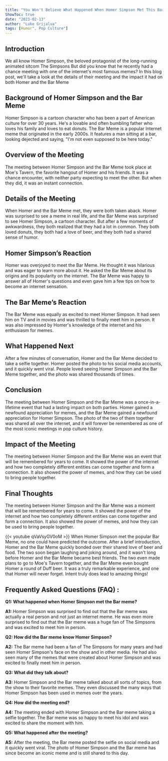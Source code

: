 ```yaml
---
title: "You Won't Believe What Happened When Homer Simpson Met This Bar Meme!"
ShowToc: true 
date: "2023-02-13"
author: "Luke Grijalva" 
tags: [Humor", Pop Culture"]
---
```

## Introduction

We all know Homer Simpson, the beloved protagonist of the long-running animated sitcom The Simpsons But did you know that he recently had a chance meeting with one of the internet's most famous memes? In this blog post, we'll take a look at the details of their meeting and the impact it had on both Homer and the Bar Meme

## Background of Homer Simpson and the Bar Meme

Homer Simpson is a cartoon character who has been a part of American culture for over 30 years. He's a lovable and often bumbling father who loves his family and loves to eat donuts. The Bar Meme is a popular Internet meme that originated in the early 2000s. It features a man sitting at a bar, looking dejected and saying, "I'm not even supposed to be here today."

## Overview of the Meeting

The meeting between Homer Simpson and the Bar Meme took place at Moe's Tavern, the favorite hangout of Homer and his friends. It was a chance encounter, with neither party expecting to meet the other. But when they did, it was an instant connection.

## Details of the Meeting

When Homer and the Bar Meme met, they were both taken aback. Homer was surprised to see a meme in real life, and the Bar Meme was surprised to see Homer Simpson, a cartoon character. But after a few moments of awkwardness, they both realized that they had a lot in common. They both loved donuts, they both had a love of beer, and they both had a shared sense of humor.

## Homer Simpson’s Reaction

Homer was overjoyed to meet the Bar Meme. He thought it was hilarious and was eager to learn more about it. He asked the Bar Meme about its origins and its popularity on the internet. The Bar Meme was happy to answer all of Homer's questions and even gave him a few tips on how to become an internet sensation.

## The Bar Meme’s Reaction

The Bar Meme was equally as excited to meet Homer Simpson. It had seen him on TV and in movies and was thrilled to finally meet him in person. It was also impressed by Homer's knowledge of the internet and his enthusiasm for memes.

## What Happened Next

After a few minutes of conversation, Homer and the Bar Meme decided to take a selfie together. Homer posted the photo to his social media accounts, and it quickly went viral. People loved seeing Homer Simpson and the Bar Meme together, and the photo was shared thousands of times.

## Conclusion

The meeting between Homer Simpson and the Bar Meme was a once-in-a-lifetime event that had a lasting impact on both parties. Homer gained a newfound appreciation for memes, and the Bar Meme gained a newfound appreciation for Homer Simpson. The photo of the two of them together was shared all over the internet, and it will forever be remembered as one of the most iconic meetings in pop culture history.

## Impact of the Meeting

The meeting between Homer Simpson and the Bar Meme was an event that will be remembered for years to come. It showed the power of the internet and how two completely different entities can come together and form a connection. It also showed the power of memes, and how they can be used to bring people together.

## Final Thoughts

The meeting between Homer Simpson and the Bar Meme was a moment that will be remembered for years to come. It showed the power of the internet and how two completely different entities can come together and form a connection. It also showed the power of memes, and how they can be used to bring people together.

{{< youtube qVaVsyGV0oM >}} 
When Homer Simpson met the popular Bar Meme, no one could have predicted the outcome. After a brief introduction, Homer and the Bar Meme quickly bonded over their shared love of beer and food. The two soon began laughing and joking around, and it wasn't long before Homer and the Bar Meme became best friends. The two even made plans to go to Moe's Tavern together, and the Bar Meme even bought Homer a round of Duff beer. It was a truly remarkable experience, and one that Homer will never forget. Intent truly does lead to amazing things!

## Frequently Asked Questions (FAQ) :
**Q1: What happened when Homer Simpson met the Bar meme?**

**A1:** Homer Simpson was surprised to find out that the Bar meme was actually a real person and not just an internet meme. He was even more surprised to find out that the Bar meme was a huge fan of The Simpsons and was excited to meet him in person. 

**Q2: How did the Bar meme know Homer Simpson?**

**A2:** The Bar meme had been a fan of The Simpsons for many years and had seen Homer Simpson's face on the show and in other media. He had also seen many of the memes that were created about Homer Simpson and was excited to finally meet him in person. 

**Q3: What did they talk about?**

**A3:** Homer Simpson and the Bar meme talked about all sorts of topics, from the show to their favorite memes. They even discussed the many ways that Homer Simpson has been used in memes over the years. 

**Q4: How did the meeting end?**

**A4:** The meeting ended with Homer Simpson and the Bar meme taking a selfie together. The Bar meme was so happy to meet his idol and was excited to share the moment with him. 

**Q5: What happened after the meeting?**

**A5:** After the meeting, the Bar meme posted the selfie on social media and it quickly went viral. The photo of Homer Simpson and the Bar meme has since become an iconic meme and is still shared to this day.



